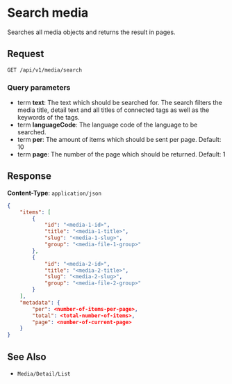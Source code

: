 # Search media

Searches all media objects and returns the result in pages.

## Request

    GET /api/v1/media/search

### Query parameters

- term **text**: The text which should be searched for. The search filters the media title, detail text and all titles of connected tags as well as the keywords of the tags.
- term **languageCode**: The language code of the language to be searched.
- term **per**: The amount of items which should be sent per page. Default: 10
- term **page**: The number of the page which should be returned. Default: 1

## Response

**Content-Type**: `application/json`

```json
{
    "items": [
        {
            "id": "<media-1-id>",
            "title": "<media-1-title>",
            "slug": "<media-1-slug>",
            "group": "<media-file-1-group>"
        },
        {
            "id": "<media-2-id>",
            "title": "<media-2-title>",
            "slug": "<media-2-slug>",
            "group": "<media-file-2-group>"
        }
    ],
    "metadata": {
        "per": <number-of-items-per-page>,
        "total": <total-number-of-items>,
        "page": <number-of-current-page>
    }
}
```

## See Also

* ``Media/Detail/List``
